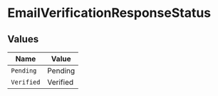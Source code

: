 # EmailVerificationResponseStatus


## Values

| Name       | Value      |
| ---------- | ---------- |
| `Pending`  | Pending    |
| `Verified` | Verified   |